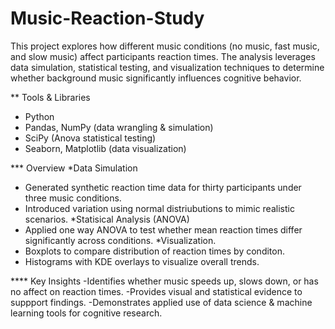 # Music-Reaction-Study
This project explores how different music conditions (no music, fast music, and slow music) affect participants reaction times. The analysis leverages data simulation, statistical testing, and visualization techniques to determine whether background music significantly influences cognitive behavior.

** Tools & Libraries
- Python
- Pandas, NumPy (data wrangling & simulation)
- SciPy (Anova statistical testing)
- Seaborn, Matplotlib (data visualization)

*** Overview
*Data Simulation
- Generated synthetic reaction time data for thirty participants under three music conditions.
- Introduced variation using normal distriubutions to mimic realistic scenarios.
*Statisical Analysis (ANOVA)
- Applied one way ANOVA to test whether mean reaction times differ significantly across conditions.
*Visualization.
- Boxplots to compare distribution of reaction times by conditon.
- Histograms with KDE overlays to visualize overall trends.

**** Key Insights
-Identifies whether music speeds up, slows down, or has no affect on reaction times.
-Provides visual and statistical evidence to suppport findings.
-Demonstrates applied use of data science & machine learning tools for cognitive research.
